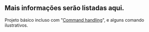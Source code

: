 Mais informações serão listadas aqui.
----------------------------
Projeto básico incluso com "[Command handling](https://discordjs.guide/command-handling/#individual-command-files)", e alguns comando ilustrativos.
